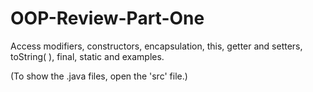 # OOP-Review-Part-One
Access modifiers, constructors, encapsulation, this, getter and setters, toString( ), final, static and examples.

(To show the .java files, open the 'src' file.)
